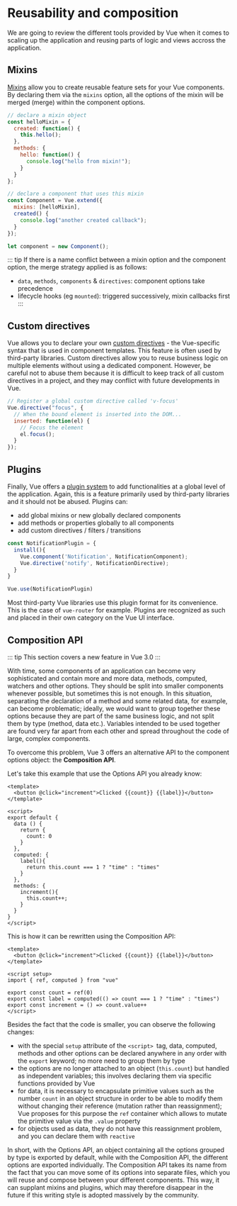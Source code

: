 # Reusability and composition

We are going to review the different tools provided by Vue when it comes to scaling up the application and reusing parts of logic and views accross the application.

## Mixins

[Mixins](https://vuejs.org/v2/guide/mixins.html) allow you to create reusable feature sets for your Vue components. By declaring them via the `mixins` option, all the options of the mixin will be merged (merge) within the component options.

```js
// declare a mixin object
const helloMixin = {
  created: function() {
    this.hello();
  },
  methods: {
    hello: function() {
      console.log("hello from mixin!");
    }
  }
};

// declare a component that uses this mixin
const Component = Vue.extend({
  mixins: [helloMixin],
  created() {
    console.log("another created callback");
  }
});

let component = new Component();
```

::: tip
If there is a name conflict between a mixin option and the component option, the merge strategy applied is as follows:

- `data`, `methods`, `components` & `directives`: component options take precedence
- lifecycle hooks (eg `mounted`): triggered successively, mixin callbacks first
:::

## Custom directives

Vue allows you to declare your own [custom directives](https://vuejs.org/v2/guide/custom-directive.html) - the Vue-specific syntax that is used in component templates. This feature is often used by third-party libraries. Custom directives allow you to reuse business logic on multiple elements without using a dedicated component. However, be careful not to abuse them because it is difficult to keep track of all custom directives in a project, and they may conflict with future developments in Vue.

```js
// Register a global custom directive called 'v-focus'
Vue.directive("focus", {
  // When the bound element is inserted into the DOM...
  inserted: function(el) {
    // Focus the element
    el.focus();
  }
});
```

## Plugins

Finally, Vue offers a [plugin system](https://vuejs.org/v2/guide/plugins.html) to add functionalities at a global level of the application. Again, this is a feature primarily used by third-party libraries and it should not be abused. Plugins can:

- add global mixins or new globally declared components
- add methods or properties globally to all components
- add custom directives / filters / transitions

```js
const NotificationPlugin = {
  install(){
    Vue.component('Notification', NotificationComponent);
    Vue.directive('notify', NotificationDirective);
  }
}

Vue.use(NotificationPlugin)
```

Most third-party Vue libraries use this plugin format for its convenience. This is the case of `vue-router` for example. Plugins are recognized as such and placed in their own category on the Vue UI interface.

## Composition API

::: tip
This section covers a new feature in Vue 3.0
:::

With time, some components of an application can become very sophisticated and contain more and more data, methods, computed, watchers and other options. They should be split into smaller components whenever possible, but sometimes this is not enough. In this situation, separating the declaration of a method and some related data, for example, can become problematic; ideally, we would want to group together these options because they are part of the same business logic, and not split them by type (method, data etc.). Variables intended to be used together are found very far apart from each other and spread throughout the code of large, complex components.

To overcome this problem, Vue 3 offers an alternative API to the component options object: the **Composition API**.

Let's take this example that use the Options API you already know:

```vue
<template>
  <button @click="increment">Clicked {{count}} {{label}}</button>
</template>

<script>
export default {
  data () {
    return {
      count: 0
    }
  },
  computed: {
    label(){
      return this.count === 1 ? "time" : "times"
    }
  },
  methods: {
    increment(){
      this.count++;
    }
  }
}
</script>
```

This is how it can be rewritten using the Composition API:

```vue
<template>
  <button @click="increment">Clicked {{count}} {{label}}</button>
</template>

<script setup>
import { ref, computed } from "vue"

export const count = ref(0)
export const label = computed(() => count === 1 ? "time" : "times")
export const increment = () => count.value++
</script>
```

Besides the fact that the code is smaller, you can observe the following changes:
- with the special `setup` attribute of the `<script> `tag, data, computed, methods and other options can be declared anywhere in any order with the `export` keyword; no more need to group them by type
- the options are no longer attached to an object (`this.count`) but handled as independent variables; this involves declaring them via specific functions provided by Vue
- for data, it is necessary to encapsulate primitive values ​​such as the number `count` in an object structure in order to be able to modify them without changing their reference (mutation rather than reassignment); Vue proposes for this purpose the `ref` container which allows to mutate the primitive value via the `.value` property
- for objects used as data, they do not have this reassignment problem, and you can declare them with `reactive`

In short, with the Options API, an object containing all the options grouped by type is exported by default, while with the Composition API, the different options are exported individually. The Composition API takes its name from the fact that you can move some of its options into separate files, which you will reuse and compose between your different components. This way, it can supplant mixins and plugins, which may therefore disappear in the future if this writing style is adopted massively by the community.